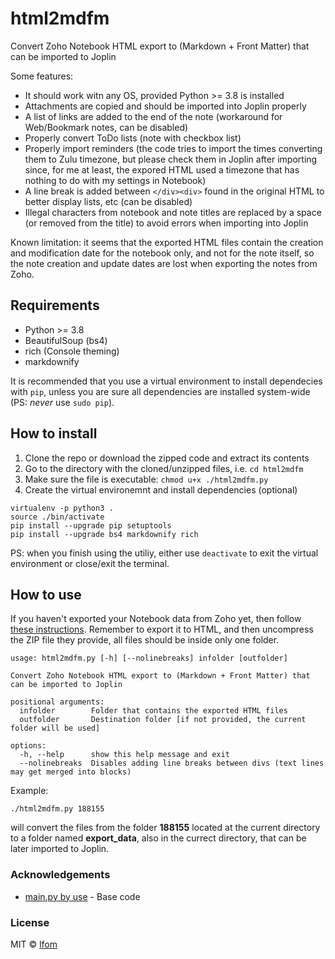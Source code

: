 # html2mdfm
Convert Zoho Notebook HTML export to (Markdown + Front Matter) that can be imported to Joplin

Some features:
- It should work witn any OS, provided Python >= 3.8 is installed
- Attachments are copied and should be imported into Joplin properly
- A list of links are added to the end of the note (workaround for Web/Bookmark notes, can be disabled)
- Properly convert ToDo lists (note with checkbox list)
- Properly import reminders (the code tries to import the times converting them to Zulu timezone, but please check them in Joplin after importing since, for me at least, the expored HTML used a timezone that has nothing to do with my settings in Notebook)
- A line break is added between `</div><div>` found in the original HTML to better display lists, etc (can be disabled)
- Illegal characters from notebook and note titles are replaced by a space (or removed from the title) to avoid errors when importing into Joplin

Known limitation: it seems that the exported HTML files contain the creation and modification date for the notebook only, and not for the note itself, so the note creation and update dates are lost when exporting the notes from Zoho.


## Requirements
- Python >= 3.8
- BeautifulSoup (bs4)
- rich (Console theming)
- markdownify

It is recommended that you use a virtual environment to install dependecies with `pip`, unless you are sure all dependencies are installed system-wide (PS: _never_ use `sudo pip`).


## How to install
1. Clone the repo or download the zipped code and extract its contents
2. Go to the directory with the cloned/unzipped files, i.e. `cd html2mdfm`
3. Make sure the file is executable: `chmod u+x ./html2mdfm.py`
4. Create the virtual environemnt and install dependencies (optional)
```
virtualenv -p python3 .
source ./bin/activate
pip install --upgrade pip setuptools
pip install --upgrade bs4 markdownify rich
```
PS: when you finish using the utiliy, either use `deactivate` to exit the virtual environment or close/exit the terminal.


## How to use
If you haven't exported your Notebook data from Zoho yet, then follow [these instructions](https://help.zoho.com/portal/en/kb/notebook/import-and-export/articles/export-all-your-notecards-from-notebook). Remember to export it to HTML, and then uncompress the ZIP file they provide, all files should be inside only one folder.

```
usage: html2mdfm.py [-h] [--nolinebreaks] infolder [outfolder]

Convert Zoho Notebook HTML export to (Markdown + Front Matter) that can be imported to Joplin

positional arguments:
  infolder        Folder that contains the exported HTML files
  outfolder       Destination folder [if not provided, the current folder will be used]

options:
  -h, --help      show this help message and exit
  --nolinebreaks  Disables adding line breaks between divs (text lines may get merged into blocks)
```

Example:
```
./html2mdfm.py 188155

```
will convert the files from the folder **188155** located at the current directory to a folder named **export_data**, also in the currect directory, that can be later imported to Joplin.


### Acknowledgements
- [main.py by use](https://discourse.joplinapp.org/t/how-to-export-notes-from-the-zoho-notebook-in-joplin/22409/3) - Base code


### License

MIT © [lfom](https://lfom.tk)
